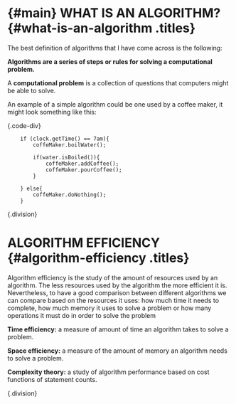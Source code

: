 


 {#main}
WHAT IS AN ALGORITHM? {#what-is-an-algorithm .titles}
=====================

The best definition of algorithms that I have come across is the
following:

**Algorithms are a series of steps or rules for solving a computational
problem.**

A **computational problem** is a collection of questions that computers
might be able to solve.

An example of a simple algorithm could be one used by a coffee maker, it
might look something like this:

 {.code-div}
                        
        if (clock.getTime() == 7am){
            coffeMaker.boilWater();
            
            if(water.isBoiled()){
                coffeMaker.addCoffee();
                coffeMaker.pourCoffee();
            }
            
        } else{
            coffeMaker.doNothing();
        }                   
                        
                    


 {.division}


ALGORITHM EFFICIENCY {#algorithm-efficiency .titles}
====================

Algorithm efficiency is the study of the amount of resources used by an
algorithm. The less resources used by the algorithm the more efficient
it is. Nevertheless, to have a good comparison between different
algorithms we can compare based on the resources it uses: how much time
it needs to complete, how much memory it uses to solve a problem or how
many operations it must do in order to solve the problem

**Time efficiency:** a measure of amount of time an algorithm takes to
solve a problem.

**Space efficiency:** a measure of the amount of memory an algorithm
needs to solve a problem.

**Complexity theory:** a study of algorithm performance based on cost
functions of statement counts.

 {.division}


